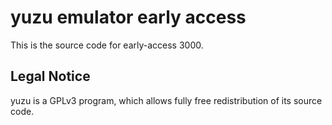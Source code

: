yuzu emulator early access
=============

This is the source code for early-access 3000.

## Legal Notice

yuzu is a GPLv3 program, which allows fully free redistribution of its source code.